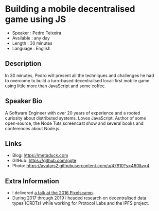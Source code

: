 
Building a mobile decentralised game using JS
=================================================

* Speaker   : Pedro Teixeira
* Available : any day
* Length    : 30 minutes
* Language  : English

Description
-----------

In 30 minutes, Pedro will present all the techniques and challenges he had to overcome to build a turn-based decentralised local-first mobile game using little more than JavaScript and some coffee.

Speaker Bio
-----------

A Software Engineer with over 20 years of experience and a rooted curiosity about distributed systems. Loves JavaScript. Author of some open-source, the Node Tuts screencast show and several books and conferences about Node.js.

Links
-----

* Blog: https://metaduck.com
* GitHub: https://github.com/pgte
* Photo: https://avatars2.githubusercontent.com/u/47910?s=460&v=4

Extra Information
-----------------

* I delivered [a talk at the 2016 Pixelscamp](https://avatars2.githubusercontent.com/u/47910?s=460&v=4).
* During 2017 through 2019 I headed research on decentralised data types (CRDTs) while working for Protocol Labs and the IPFS project.
